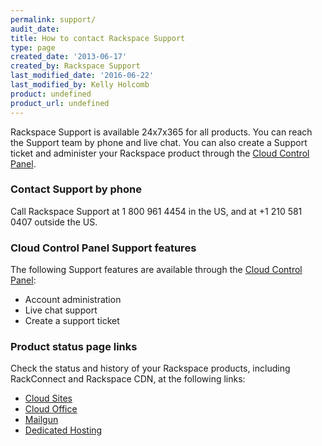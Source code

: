 ```yaml
---
permalink: support/
audit_date:
title: How to contact Rackspace Support
type: page
created_date: '2013-06-17'
created_by: Rackspace Support
last_modified_date: '2016-06-22'
last_modified_by: Kelly Holcomb
product: undefined
product_url: undefined
---
```


Rackspace Support is available 24x7x365 for all products. You can reach the Support team by phone
and live chat. You can also create a Support ticket and administer your
Rackspace product through the [Cloud Control Panel](https://mycloud.rackspace.com/).

### Contact Support by phone

Call Rackspace Support at 1 800 961 4454 in the US, and at +1 210 581 0407 outside the US.

### Cloud Control Panel Support features

The following Support features are available through the [Cloud Control Panel](https://mycloud.rackspace.com/):

-   Account administration
-   Live chat support
-   Create a support ticket

### Product status page links

Check the status and history of your Rackspace products, including
RackConnect and Rackspace CDN, at the following links:

-   [Cloud Sites](https://manage.rackspacecloud.com)
-   [Cloud Office](https://cp.rackspace.com)
-   [Mailgun](http://status.mailgun.com/)
-   [Dedicated Hosting](https://my.rackspace.com)
